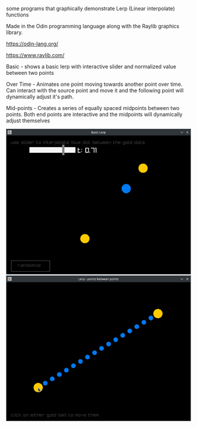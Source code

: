 some programs that graphically demonstrate Lerp (Linear interpolate) functions

Made in the Odin programming language along with the Raylib graphics library.

https://odin-lang.org/

https://www.raylib.com/


Basic - shows a basic lerp with interactive slider and normalized value between two points

Over Time - Animates one point moving towards another point over time. Can interact with the source point and move it and the following point will dynamically adjust it's path.

Mid-points - Creates a series of equally spaced midpoints between two points. Both end points are interactive and the midpoints will dynamically adjust themselves

<picture>
    <img alt="Basic" src="./img/lerp00.png"> <br>
    <img alt="Midpoionts" src="./img/lerp01.png"> <br>
</picture>